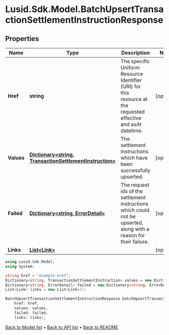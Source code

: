 # Lusid.Sdk.Model.BatchUpsertTransactionSettlementInstructionResponse

## Properties

Name | Type | Description | Notes
------------ | ------------- | ------------- | -------------
**Href** | **string** | The specific Uniform Resource Identifier (URI) for this resource at the requested effective and asAt datetime. | [optional] 
**Values** | [**Dictionary&lt;string, TransactionSettlementInstruction&gt;**](TransactionSettlementInstruction.md) | The settlement instructions which have been successfully upserted. | [optional] 
**Failed** | [**Dictionary&lt;string, ErrorDetail&gt;**](ErrorDetail.md) | The request ids of the settlement instructions which could not be upserted, along with a reason for their failure. | [optional] 
**Links** | [**List&lt;Link&gt;**](Link.md) |  | [optional] 

```csharp
using Lusid.Sdk.Model;
using System;

string href = "example href";
Dictionary<string, TransactionSettlementInstruction> values = new Dictionary<string, TransactionSettlementInstruction>();
Dictionary<string, ErrorDetail> failed = new Dictionary<string, ErrorDetail>();
List<Link> links = new List<Link>();

BatchUpsertTransactionSettlementInstructionResponse batchUpsertTransactionSettlementInstructionResponseInstance = new BatchUpsertTransactionSettlementInstructionResponse(
    href: href,
    values: values,
    failed: failed,
    links: links);
```

[Back to Model list](../README.md#documentation-for-models) &#8226; [Back to API list](../README.md#documentation-for-api-endpoints) &#8226; [Back to README](../README.md)
